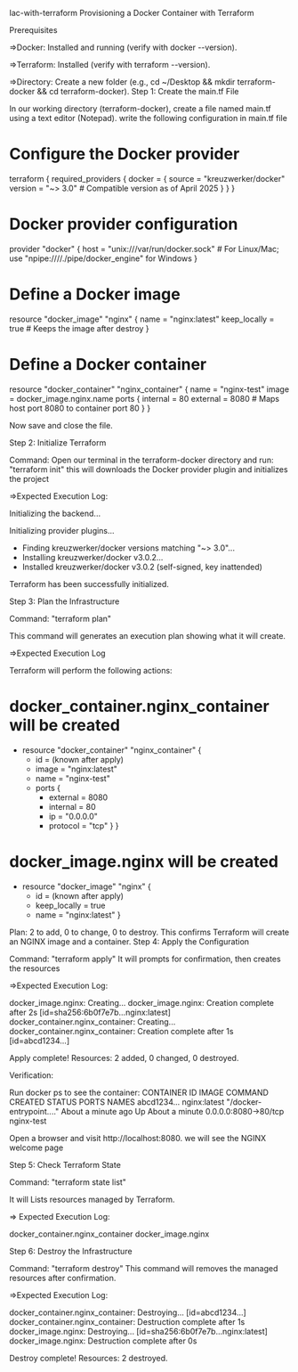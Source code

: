 Iac-with-terraform
Provisioning a Docker Container with Terraform

Prerequisites

=>Docker: Installed and running (verify with docker --version).



=>Terraform: Installed (verify with terraform --version).



=>Directory: Create a new folder (e.g., cd ~/Desktop && mkdir terraform-docker && cd terraform-docker).
Step 1: Create the main.tf File

In our working directory (terraform-docker), create a file named main.tf using a text editor (Notepad).
write the following configuration in main.tf file
# Configure the Docker provider
terraform {
  required_providers {
    docker = {
      source  = "kreuzwerker/docker"
      version = "~> 3.0" # Compatible version as of April 2025
    }
  }
}

# Docker provider configuration
provider "docker" {
  host = "unix:///var/run/docker.sock" # For Linux/Mac; use "npipe:////./pipe/docker_engine" for Windows
}

# Define a Docker image
resource "docker_image" "nginx" {
  name         = "nginx:latest"
  keep_locally = true # Keeps the image after destroy
}

# Define a Docker container
resource "docker_container" "nginx_container" {
  name  = "nginx-test"
  image = docker_image.nginx.name
  ports {
    internal = 80
    external = 8080 # Maps host port 8080 to container port 80
  }
}

Now save and close the file.

Step 2: Initialize Terraform

Command: Open our terminal in the terraform-docker directory and run:
"terraform init"
this will downloads the Docker provider plugin and initializes the project
  
  =>Expected Execution Log:
 
 Initializing the backend...

Initializing provider plugins...
- Finding kreuzwerker/docker versions matching "~> 3.0"...
- Installing kreuzwerker/docker v3.0.2...
- Installed kreuzwerker/docker v3.0.2 (self-signed, key inattended)

Terraform has been successfully initialized.

Step 3: Plan the Infrastructure

Command: "terraform plan"

This command will generates an execution plan showing what it will create.

=>Expected Execution Log

Terraform will perform the following actions:

  # docker_container.nginx_container will be created
  + resource "docker_container" "nginx_container" {
      + id    = (known after apply)
      + image = "nginx:latest"
      + name  = "nginx-test"
      + ports {
          + external = 8080
          + internal = 80
          + ip       = "0.0.0.0"
          + protocol = "tcp"
        }
    }

  # docker_image.nginx will be created
  + resource "docker_image" "nginx" {
      + id           = (known after apply)
      + keep_locally = true
      + name         = "nginx:latest"
    }

Plan: 2 to add, 0 to change, 0 to destroy.
This confirms Terraform will create an NGINX image and a container.
Step 4: Apply the Configuration

Command: "terraform apply"
 It will prompts for confirmation, then creates the resources
  
  =>Expected Execution Log:

docker_image.nginx: Creating...
docker_image.nginx: Creation complete after 2s [id=sha256:6b0f7e7b...nginx:latest]
docker_container.nginx_container: Creating...
docker_container.nginx_container: Creation complete after 1s [id=abcd1234...]

Apply complete! Resources: 2 added, 0 changed, 0 destroyed.

Verification:

Run docker ps to see the container:
    CONTAINER ID   IMAGE          COMMAND                  CREATED         STATUS         PORTS                  NAMES
abcd1234...    nginx:latest   "/docker-entrypoint...." About a minute ago   Up About a minute   0.0.0.0:8080->80/tcp   nginx-test

Open a browser and visit http://localhost:8080.  we will  see the NGINX welcome page

Step 5: Check Terraform State

Command: "terraform state list"

It will Lists resources managed by Terraform.

=> Expected Execution Log:

docker_container.nginx_container
docker_image.nginx

Step 6: Destroy the Infrastructure

Command: "terraform destroy"
 This command will removes the managed resources after confirmation.

=>Expected Execution Log:

docker_container.nginx_container: Destroying... [id=abcd1234...]
docker_container.nginx_container: Destruction complete after 1s
docker_image.nginx: Destroying... [id=sha256:6b0f7e7b...nginx:latest]
docker_image.nginx: Destruction complete after 0s

Destroy complete! Resources: 2 destroyed.




















































